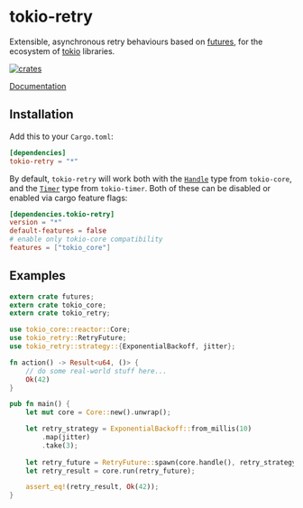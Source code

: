 # tokio-retry

Extensible, asynchronous retry behaviours based on [futures](https://crates.io/crates/futures), for the ecosystem of [tokio](https://tokio.rs/) libraries.

[![crates](http://meritbadge.herokuapp.com/tokio-retry)](https://crates.io/crates/tokio-retry)

[Documentation](https://docs.rs/tokio-retry)

## Installation

Add this to your `Cargo.toml`:

```toml
[dependencies]
tokio-retry = "*"
```

By default, `tokio-retry` will work both with the [`Handle`](https://docs.rs/tokio-core/0.1.4/tokio_core/reactor/struct.Handle.html) type from `tokio-core`, and the [`Timer`](https://docs.rs/tokio-timer/0.1.0/tokio_timer/struct.Timer.html) type from `tokio-timer`. Both of these can be disabled or enabled via cargo feature flags:

```toml
[dependencies.tokio-retry]
version = "*"
default-features = false
# enable only tokio-core compatibility
features = ["tokio_core"]
```

## Examples

```rust
extern crate futures;
extern crate tokio_core;
extern crate tokio_retry;

use tokio_core::reactor::Core;
use tokio_retry::RetryFuture;
use tokio_retry::strategy::{ExponentialBackoff, jitter};

fn action() -> Result<u64, ()> {
    // do some real-world stuff here...
    Ok(42)
}

pub fn main() {
    let mut core = Core::new().unwrap();

    let retry_strategy = ExponentialBackoff::from_millis(10)
        .map(jitter)
        .take(3);
  
    let retry_future = RetryFuture::spawn(core.handle(), retry_strategy, action);
    let retry_result = core.run(retry_future);

    assert_eq!(retry_result, Ok(42));
}
```
